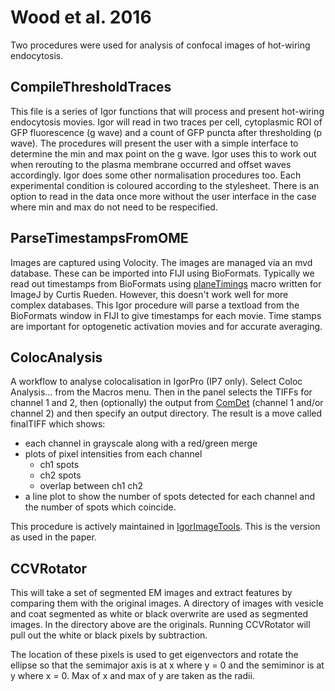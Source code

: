 # Wood et al. 2016

Two procedures were used for analysis of confocal images of hot-wiring endocytosis.

## CompileThresholdTraces

This file is a series of Igor functions that will process and present hot-wiring endocytosis movies. Igor will read in two traces per cell, cytoplasmic ROI of GFP fluorescence (g wave) and a count of GFP puncta after thresholding (p wave). The procedures will present the user with a simple interface to determine the min and max point on the g wave. Igor uses this to work out when rerouting to the plasma membrane occurred and offset waves accordingly. Igor does some other normalisation procedures too. Each experimental condition is coloured according to the stylesheet. There is an option to read in the data once more without the user interface in the case where min and max do not need to be respecified.

## ParseTimestampsFromOME

Images are captured using Volocity. The images are managed via an mvd database. These can be imported into FIJI using BioFormats. Typically we read out timestamps from BioFormats using [planeTimings](https://github.com/openmicroscopy/bioformats/commit/c10ef163b269873e918376e807844b9c662342b1) macro written for ImageJ by Curtis Rueden. However, this doesn't work well for more complex databases. This Igor procedure will parse a textload from the BioFormats window in FIJI to give timestamps for each movie. Time stamps are important for optogenetic activation movies and for accurate averaging.

## ColocAnalysis

A workflow to analyse colocalisation in IgorPro (IP7 only). Select Coloc Analysis... from the Macros menu. Then in the panel selects the TIFFs for channel 1 and 2, then (optionally) the output from [ComDet](https://github.com/ekatrukha/ComDet) (channel 1 and/or channel 2) and then specify an output directory. The result is a move called finalTIFF which shows:

- each channel in grayscale along with a red/green merge
- plots of pixel intensities from each channel
	- ch1 spots
	- ch2 spots
	- overlap between ch1 ch2
- a line plot to show the number of spots detected for each channel and the number of spots which coincide.

This procedure is actively maintained in [IgorImageTools](https://github.com/quantixed/IgorImageTools/). This is the version as used in the paper.

## CCVRotator

This will take a set of segmented EM images and extract features by comparing them with the original images. A directory of images with vesicle and coat segmented as white or black overwrite are used as segmented images. In the directory above are the originals. Running CCVRotator will pull out the white or black pixels by subtraction.

The location of these pixels is used to get eigenvectors and rotate the ellipse so that the semimajor axis is at x where y = 0 and the semiminor is at y where x = 0. Max of x and max of y are taken as the radii.